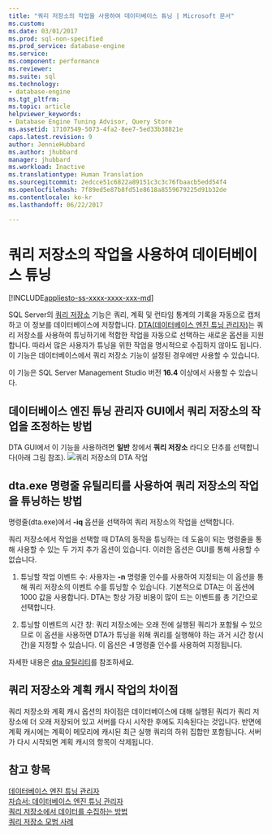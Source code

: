 ```yaml
---
title: "쿼리 저장소의 작업을 사용하여 데이터베이스 튜닝 | Microsoft 문서"
ms.custom: 
ms.date: 03/01/2017
ms.prod: sql-non-specified
ms.prod_service: database-engine
ms.service: 
ms.component: performance
ms.reviewer: 
ms.suite: sql
ms.technology:
- database-engine
ms.tgt_pltfrm: 
ms.topic: article
helpviewer_keywords:
- Database Engine Tuning Advisor, Query Store
ms.assetid: 17107549-5073-4fa2-8ee7-5ed33b38821e
caps.latest.revision: 9
author: JennieHubbard
ms.author: jhubbard
manager: jhubbard
ms.workload: Inactive
ms.translationtype: Human Translation
ms.sourcegitcommit: 2edcce51c6822a89151c3c3c76fbaacb5edd54f4
ms.openlocfilehash: 7f89ed5e87b8fd51e8618a8559679225d91b32de
ms.contentlocale: ko-kr
ms.lasthandoff: 06/22/2017

---
```

# <a name="tuning-database-using-workload-from-query-store"></a>쿼리 저장소의 작업을 사용하여 데이터베이스 튜닝
[!INCLUDE[appliesto-ss-xxxx-xxxx-xxx-md](../../includes/appliesto-ss-xxxx-xxxx-xxx-md.md)]


SQL Server의 [쿼리 저장소](../../relational-databases/performance/how-query-store-collects-data.md) 기능은 쿼리, 계획 및 런타임 통계의 기록을 자동으로 캡처하고 이 정보를 데이터베이스에 저장합니다. [DTA(데이터베이스 엔진 튜닝 관리자)](../../relational-databases/performance/database-engine-tuning-advisor.md)는 쿼리 저장소를 사용하여 튜닝하기에 적합한 작업을 자동으로 선택하는 새로운 옵션을 지원합니다. 따라서 많은 사용자가 튜닝을 위한 작업을 명시적으로 수집하지 않아도 됩니다. 이 기능은 데이터베이스에서 쿼리 저장소 기능이 설정된 경우에만 사용할 수 있습니다. 
  
  이 기능은 SQL Server Management Studio 버전 **16.4** 이상에서 사용할 수 있습니다. 
  
<a name="how-to-tune-a-workload-from-query-store-in-database-engine-tuning-advisor-gui"></a>데이터베이스 엔진 튜닝 관리자 GUI에서 쿼리 저장소의 작업을 조정하는 방법
---
DTA GUI에서 이 기능을 사용하려면 **일반** 창에서 **쿼리 저장소** 라디오 단추를 선택합니다(아래 그림 참조).
![쿼리 저장소의 DTA 작업](../../relational-databases/performance/media/dta-workload-from-query-store.gif)
 
<a name="how-to-tune-a-workload-from-query-store-in-dtaexe-command-line-utility"></a>dta.exe 명령줄 유틸리티를 사용하여 쿼리 저장소의 작업을 튜닝하는 방법
---
명령줄(dta.exe)에서 **-iq** 옵션을 선택하여 쿼리 저장소의 작업을 선택합니다. 

쿼리 저장소에서 작업을 선택할 때 DTA의 동작을 튜닝하는 데 도움이 되는 명령줄을 통해 사용할 수 있는 두 가지 추가 옵션이 있습니다. 이러한 옵션은 GUI를 통해 사용할 수 없습니다.
  1. 튜닝할 작업 이벤트 수: 사용자는 **-n** 명령줄 인수를 사용하여 지정되는 이 옵션을 통해 쿼리 저장소의 이벤트 수를 튜닝할 수 있습니다. 기본적으로 DTA는 이 옵션에 1000 값을 사용합니다. DTA는 항상 가장 비용이 많이 드는 이벤트를 총 기간으로 선택합니다. 
  
  2. 튜닝할 이벤트의 시간 창: 쿼리 저장소에는 오래 전에 실행된 쿼리가 포함될 수 있으므로 이 옵션을 사용하면 DTA가 튜닝을 위해 쿼리를 실행해야 하는 과거 시간 창(시간)을 지정할 수 있습니다. 이 옵션은 **-I** 명령줄 인수를 사용하여 지정됩니다. 

자세한 내용은 [dta 유틸리티](../../tools/dta/dta-utility.md)를 참조하세요.

<a name="difference-between-using-workload-from-query-store-and-plan-cache"></a>쿼리 저장소와 계획 캐시 작업의 차이점 
--- 
쿼리 저장소와 계획 캐시 옵션의 차이점은 데이터베이스에 대해 실행된 쿼리가 쿼리 저장소에 더 오래 저장되어 있고 서버를 다시 시작한 후에도 지속된다는 것입니다. 반면에 계획 캐시에는 계획이 메모리에 캐시된 최근 실행 쿼리의 하위 집합만 포함됩니다. 서버가 다시 시작되면 계획 캐시의 항목이 삭제됩니다.

<a name="see-also"></a>참고 항목 
--- 
[데이터베이스 엔진 튜닝 관리자](../../relational-databases/performance/database-engine-tuning-advisor.md)     
[자습서: 데이터베이스 엔진 튜닝 관리자](Tutorial:%20Database%20Engine%20Tuning%20Advisor.md)     
[쿼리 저장소에서 데이터를 수집하는 방법](../../relational-databases/performance/how-query-store-collects-data.md)     
[쿼리 저장소 모범 사례](../../relational-databases/performance/best-practice-with-the-query-store.md)

